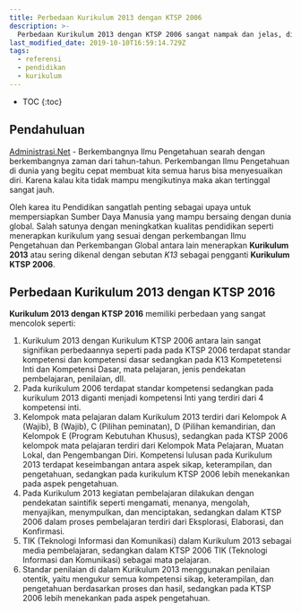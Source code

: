 ```yaml
---
title: Perbedaan Kurikulum 2013 dengan KTSP 2006
description: >-
  Perbedaan Kurikulum 2013 dengan KTSP 2006 sangat nampak dan jelas, diantarnya penggunaan pendekatan saintifik pada kurikulum 2013 merupakan suatu kewajiban, sedangkan pada KTSP 2006 tidak dituntut 
last_modified_date: 2019-10-10T16:59:14.729Z
tags:
  - referensi
  - pendidikan
  - kurikulum
---
```


* TOC
{:toc}

## Pendahuluan
[Administrasi.Net](/ "Administrasi.Net") - Berkembangnya Ilmu Pengetahuan searah dengan berkembangnya zaman dari tahun-tahun. Perkembangan Ilmu Pengetahuan di dunia yang begitu cepat membuat kita semua harus bisa menyesuaikan diri. Karena kalau kita tidak mampu mengikutinya maka akan tertinggal sangat jauh.

Oleh karea itu Pendidikan sangatlah penting sebagai upaya untuk mempersiapkan Sumber Daya Manusia yang mampu bersaing dengan dunia global. Salah satunya dengan meningkatkan kualitas pendidikan seperti menerapkan kurikulum yang sesuai dengan perkembangan Ilmu Pengetahuan dan Perkembangan Global antara lain menerapkan **Kurikulum 2013** atau sering dikenal dengan sebutan *K13* sebagai pengganti  **Kurikulum KTSP 2006**.

## Perbedaan Kurikulum 2013 dengan KTSP 2016
**Kurikulum 2013 dengan KTSP 2016** memiliki perbedaan yang sangat mencolok seperti:
1. Kurikulum 2013 dengan Kurikulum KTSP 2006 antara lain sangat signifikan perbedaannya seperti pada pada KTSP 2006 terdapat standar kompetensi dan kompetensi dasar sedangkan pada K13 Kompetetensi Inti dan Kompetensi Dasar, mata pelajaran, jenis pendekatan pembelajaran, penilaian, dll. 
2. Pada kurikulum 2006 terdapat standar kompetensi sedangkan pada kurikulum 2013 diganti menjadi kompetensi Inti yang terdiri dari 4 kompetensi inti.
3. Kelompok mata pelajaran dalam Kurikulum 2013 terdiri dari Kelompok A (Wajib), B (Wajib), C (Pilihan peminatan), D (Pilihan kemandirian, dan Kelompok E (Program Kebutuhan Khusus), sedangkan pada KTSP 2006 kelompok mata pelajaran terdiri dari Kelompok Mata Pelajaran, Muatan Lokal, dan Pengembangan Diri. Kompetensi lulusan pada Kurikulum 2013 terdapat keseimbangan antara aspek sikap, keterampilan, dan pengetahuan, sedangkan pada kurikulum KTSP 2006 lebih menekankan pada aspek pengetahuan.
4. Pada Kurikulum 2013 kegiatan pembelajaran dilakukan dengan pendekatan saintifik seperti mengamati, menanya, mengolah, menyajikan, menympulkan, dan menciptakan, sedangkan dalam KTSP 2006 dalam proses pembelajaran terdiri dari Eksplorasi, Elaborasi, dan Konfirmasi. 
5. TIK (Teknologi Informasi dan Komunikasi) dalam Kurikulum 2013 sebagai media pembelajaran, sedangkan dalam KTSP 2006 TIK (Teknologi Informasi dan Komunikasi) sebagai mata pelajaran.
6. Standar penilaian di dalam Kurikulum 2013 menggunakan penilaian otentik, yaitu mengukur semua kompetensi sikap, keterampilan, dan pengetahuan berdasarkan proses dan hasil, sedangkan pada KTSP 2006 lebih menekankan pada aspek pengetahuan.
